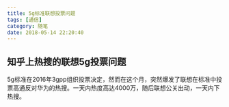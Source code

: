 ```yaml
---
title: 5g标准联想投票问题
tags: [通信]
category: 随笔
date: 2018-05-14 22:20:40
---
```


## 知乎上热搜的联想5g投票问题

5g标准在2016年3gpp组织投票决定，然而在这个月，突然爆发了联想在标准中投票高通反对华为的热搜。一天内热度高达4000万，随后联想公关出动，一天内下热搜。

## 
